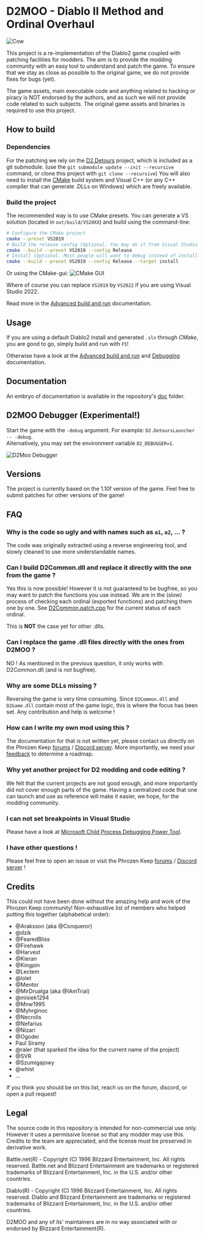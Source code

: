 # D2MOO - Diablo II Method and Ordinal Overhaul

![Cow](doc/assets/img/ECWLHTH.gif)

This project is a re-implementation of the Diablo2 game coupled with patching facilities for modders.
The aim is to provide the modding community with an easy tool to understand and patch the game.
To ensure that we stay as close as possible to the original game, we do not provide fixes for bugs (yet).

The game assets, main executable code and anything related to hacking or piracy is NOT endorsed by the authors, and as such we will not provide code related to such subjects.
The original game assets and binaries is required to use this project.

## How to build

### Dependencies

For the patching we rely on the [D2.Detours](https://github.com/Lectem/D2.Detours.git) project, which is included as a git submodule. (use the `git submodule update --init --recursive` command, or clone this project with `git clone --recursive`)
You will also need to install the [CMake](https://cmake.org) build system and Visual C++ (or any C++ compiler that can generate .DLLs on Windows) which are freely available.

### Build the project

The recommended way is to use CMake presets.
You can generate a VS solution (located in `out/build/VS20XX`) and build using the command-line:

```sh
# Configure the CMake project
cmake --preset VS2019
# Build the release config (Optional. You may do it from Visual Studio itself)
cmake --build --preset VS2019 --config Release
# Install (Optional. Most people will want to debug instead of install)
cmake --build --preset VS2019 --config Release --target install
```

Or using the CMake-gui:
![CMake GUI](doc/assets/img/CMake-GUI.png)

Where of course you can replace `VS2019` by `VS2022` if you are using Visual Studio 2022.

Read more in the [Advanced build and run](./doc/AdvancedBuildAndRun.md) documentation.

## Usage

If you are using a default Diablo2 install and generated `.sln` through *CMake*, you are good to go, simply build and run with `F5`!

Otherwise have a look at the [Advanced build and run](./doc/AdvancedBuildAndRun.md) and [Debugging](./doc/Debugging.md) documentation.

## Documentation

An embryo of documentation is available in the repository's [doc](./doc/) folder.

## D2MOO Debugger (Experimental!)

Start the game with the `-debug` argument.
For example: `D2.DetoursLauncher -- -debug`.  
Alternatively, you may set the environment variable `D2_DEBUGGER=1`.

![D2Moo Debugger](./doc/assets/img/D2MooDebugger.png)

## Versions

The project is currently based on the 1.10f version of the game.
Feel free to submit patches for other versions of the game!

## FAQ

### Why is the code so ugly and with names such as `a1`, `a2`, ... ?

The code was originally extracted using a reverse engineering tool, and slowly cleaned to use more understandable names.

### Can I build D2Common.dll and replace it directly with the one from the game ?

Yes this is now possible! However it is not guaranteed to be bugfree, so you may want to patch the functions you use instead.
We are in the (slow) process of checking each ordinal (exported functions) and patching them one by one. See [D2Common.patch.cpp](D2.Detours.patches/1.10f/D2Common.patch.cpp) for the current status of each ordinal.

This is **NOT** the case yet for other .dlls.

### Can I replace the game .dll files directly with the ones from D2MOO ?

NO !
As mentioned in the previous question, it only works with D2Common.dll (and is not bugfree).

### Why are some DLLs missing ?

Reversing the game is very time consuming. Since `D2Common.dll` and `D2Game.dll` contain most of the game logic, this is where the focus has been set. Any contribution and help is welcome !

### How can I write my own mod using this ?

The documentation for that is not written yet, please contact us directly on the Phrozen Keep [forums](https://www.d2mods.info) / [Discord server](https://discord.gg/NvfftHY).
More importantly, we need your [feedback](https://github.com/ThePhrozenKeep/D2MOO/issues/20) to determine a roadmap.

### Why yet another project for D2 modding and code editing ?

We felt that the current projects are not good enough, and more importantly did not cover enough parts of the game.
Having a centralized code that one can launch and use as reference will make it easier, we hope, for the modding community.

### I can not set breakpoints in Visual Studio

Please have a look at [Microsoft Child Process Debugging Power Tool](https://marketplace.visualstudio.com/items?itemName=vsdbgplat.MicrosoftChildProcessDebuggingPowerTool).

### I have other questions !

Please feel free to open an issue or visit the Phrozen Keep [forums](https://www.d2mods.info) / [Discord server](https://discord.gg/NvfftHY) !


## Credits

This could not have been done without the amazing help and work of the Phrozen Keep community!
Non-exhaustive list of members who helped putting this together (alphabetical order):

 * @Araksson (aka @Conqueror)
 * @dzik
 * @FearedBliss
 * @Firehawk
 * @Harvest
 * @Kieran
 * @Kingpin
 * @Lectem
 * @lolet
 * @Mentor
 * @MirDrualga (aka @IAmTrial)
 * @misiek1294
 * @Mnw1995
 * @Myhrginoc
 * @Necrolis
 * @Nefarius
 * @Nizari
 * @Ogodei
 * Paul Siramy
 * @raler (that sparked the idea for the current name of the project)
 * @SVR
 * @Szumigajowy
 * @whist
 * ...

If you think you should be on this list, reach us on the forum, discord, or open a pull request!

## Legal


The source code in this repository is intended for non-commercial use only. However it uses a permissive license so that any modder may use this. Credits to the team are appreciated, and the license must be preserved in derivative work.

Battle.net(R) - Copyright (C) 1996 Blizzard Entertainment, Inc. All rights reserved. Battle.net and Blizzard Entertainment are trademarks or registered trademarks of Blizzard Entertainment, Inc. in the U.S. and/or other countries.

Diablo(R) - Copyright (C) 1996 Blizzard Entertainment, Inc. All rights reserved. Diablo and Blizzard Entertainment are trademarks or registered trademarks of Blizzard Entertainment, Inc. in the U.S. and/or other countries.

D2MOO and any of its' maintainers are in no way associated with or endorsed by Blizzard Entertainment(R).


